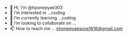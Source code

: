 - 👋 Hi, I’m @hponepyae303
- 👀 I’m interested in ...coding
- 🌱 I’m currently learning ...coding
- 💞️ I’m looking to collaborate on ...
- 📫 How to reach me ... phonepyaesone1616@gmail.com

<!---
hponepyae303/hponepyae303 is a ✨ special ✨ repository because its `README.md` (this file) appears on your GitHub profile.
You can click the Preview link to take a look at your changes.
--->
